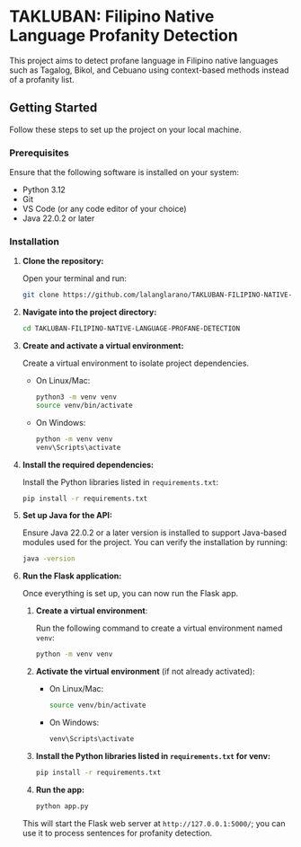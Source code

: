 # TAKLUBAN: Filipino Native Language Profanity Detection

This project aims to detect profane language in Filipino native languages such as Tagalog, Bikol, and Cebuano using context-based methods instead of a profanity list.

## Getting Started

Follow these steps to set up the project on your local machine.

### Prerequisites

Ensure that the following software is installed on your system:

- Python 3.12
- Git
- VS Code (or any code editor of your choice)
- Java 22.0.2 or later

### Installation

1. **Clone the repository:**

   Open your terminal and run:

   ```bash
   git clone https://github.com/lalanglarano/TAKLUBAN-FILIPINO-NATIVE-LANGUAGE-PROFANE-DETECTION.git
   ```

2. **Navigate into the project directory:**

   ```bash
   cd TAKLUBAN-FILIPINO-NATIVE-LANGUAGE-PROFANE-DETECTION
   ```

3. **Create and activate a virtual environment:**

   Create a virtual environment to isolate project dependencies.

   - On Linux/Mac:
     ```bash
     python3 -m venv venv
     source venv/bin/activate
     ```

   - On Windows:
     ```bash
     python -m venv venv
     venv\Scripts\activate
     ```

4. **Install the required dependencies:**

   Install the Python libraries listed in `requirements.txt`:

   ```bash
   pip install -r requirements.txt
   ```

5. **Set up Java for the API:**

   Ensure Java 22.0.2 or a later version is installed to support Java-based modules used for the project. You can verify the installation by running:

   ```bash
   java -version
   ```

6. **Run the Flask application:**

   Once everything is set up, you can now run the Flask app.

   1. **Create a virtual environment**:

      Run the following command to create a virtual environment named `venv`:

      ```bash
      python -m venv venv
      ```

   2. **Activate the virtual environment** (if not already activated):
   
      - On Linux/Mac:
        ```bash
        source venv/bin/activate
        ```

      - On Windows:
        ```bash
        venv\Scripts\activate
        ```

   3. **Install the Python libraries listed in `requirements.txt` for venv:**
         ```bash
         pip install -r requirements.txt
         ```

   4. **Run the app:**
   
      ```bash
      python app.py
      ```

   This will start the Flask web server at `http://127.0.0.1:5000/`; you can use it to process sentences for profanity detection.

